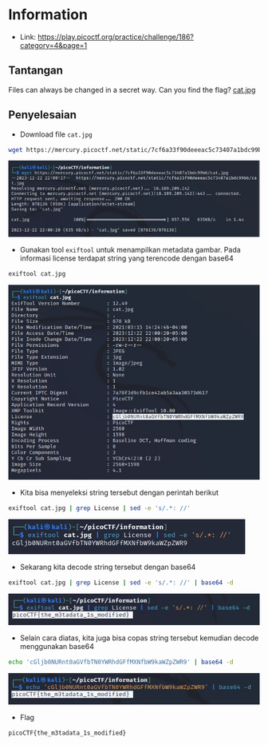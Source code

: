 # Information
- Link: https://play.picoctf.org/practice/challenge/186?category=4&page=1

## Tantangan
Files can always be changed in a secret way. Can you find the flag? [cat.jpg](https://mercury.picoctf.net/static/7cf6a33f90deeeac5c73407a1bdc99b6/cat.jpg)

## Penyelesaian
- Download file `cat.jpg`
```sh
wget https://mercury.picoctf.net/static/7cf6a33f90deeeac5c73407a1bdc99b6/cat.jpg
```

![alt text](https://github.com/rahardian-dwi-saputra/picoCTF-writeup/blob/main/Forensics/information/assets/inf%201.JPG)

- Gunakan tool `exiftool` untuk menampilkan metadata gambar. Pada informasi license terdapat string yang terencode dengan base64
```sh
exiftool cat.jpg
```

![alt text](https://github.com/rahardian-dwi-saputra/picoCTF-writeup/blob/main/Forensics/information/assets/inf%202.JPG)

- Kita bisa menyeleksi string tersebut dengan perintah berikut
```sh
exiftool cat.jpg | grep License | sed -e 's/.*: //'
```

![alt text](https://github.com/rahardian-dwi-saputra/picoCTF-writeup/blob/main/Forensics/information/assets/inf%203.JPG)

- Sekarang kita decode string tersebut dengan base64
```sh
exiftool cat.jpg | grep License | sed -e 's/.*: //' | base64 -d
```

![alt text](https://github.com/rahardian-dwi-saputra/picoCTF-writeup/blob/main/Forensics/information/assets/inf%204.JPG)

- Selain cara diatas, kita juga bisa copas string tersebut kemudian decode menggunakan base64
```sh
echo 'cGljb0NURnt0aGVfbTN0YWRhdGFfMXNfbW9kaWZpZWR9' | base64 -d
```

![alt text](https://github.com/rahardian-dwi-saputra/picoCTF-writeup/blob/main/Forensics/information/assets/inf%205.JPG)

- Flag
```sh
picoCTF{the_m3tadata_1s_modified}
```